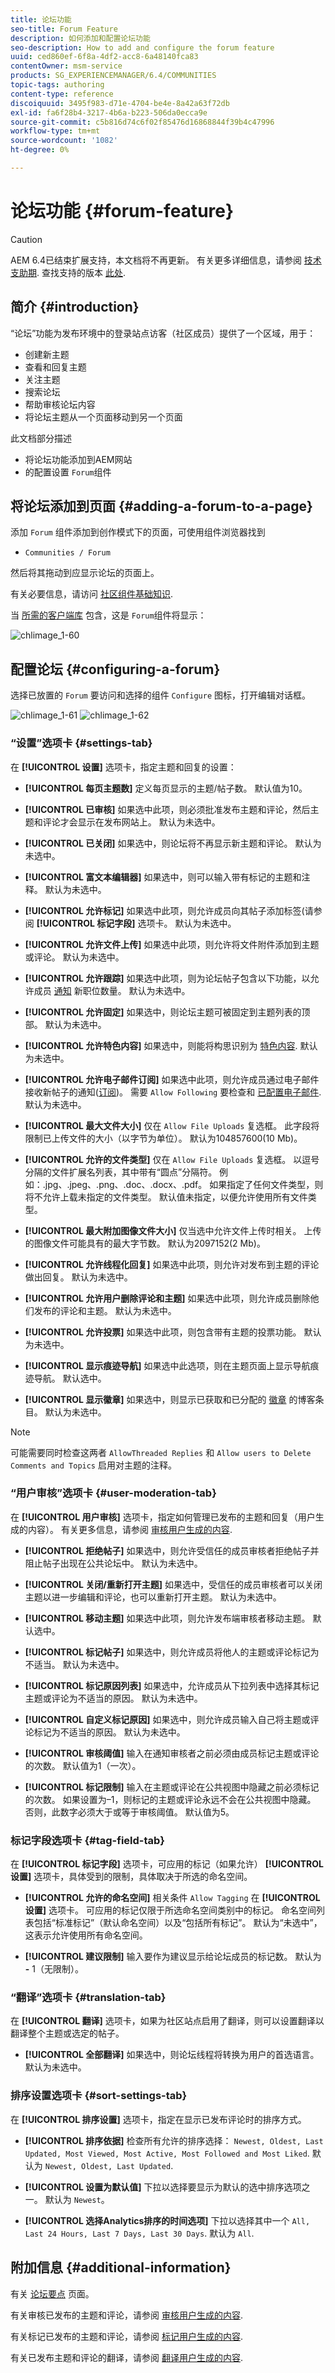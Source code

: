 ```yaml
---
title: 论坛功能
seo-title: Forum Feature
description: 如何添加和配置论坛功能
seo-description: How to add and configure the forum feature
uuid: ced860ef-6f8a-4df2-acc8-6a48140fca83
contentOwner: msm-service
products: SG_EXPERIENCEMANAGER/6.4/COMMUNITIES
topic-tags: authoring
content-type: reference
discoiquuid: 3495f983-d71e-4704-be4e-8a42a63f72db
exl-id: fa6f28b4-3217-4b6a-b223-506da0ecca9e
source-git-commit: c5b816d74c6f02f85476d16868844f39b4c47996
workflow-type: tm+mt
source-wordcount: '1082'
ht-degree: 0%

---
```


# 论坛功能 {#forum-feature}

>[!CAUTION]
>
>AEM 6.4已结束扩展支持，本文档将不再更新。 有关更多详细信息，请参阅 [技术支助期](https://helpx.adobe.com/cn/support/programs/eol-matrix.html). 查找支持的版本 [此处](https://experienceleague.adobe.com/docs/).

## 简介 {#introduction}

“论坛”功能为发布环境中的登录站点访客（社区成员）提供了一个区域，用于：

* 创建新主题
* 查看和回复主题
* 关注主题
* 搜索论坛
* 帮助审核论坛内容
* 将论坛主题从一个页面移动到另一个页面

此文档部分描述

* 将论坛功能添加到AEM网站
* 的配置设置 `Forum`组件

## 将论坛添加到页面 {#adding-a-forum-to-a-page}

添加 `Forum` 组件添加到创作模式下的页面，可使用组件浏览器找到

* `Communities / Forum`

然后将其拖动到应显示论坛的页面上。

有关必要信息，请访问 [社区组件基础知识](basics.md).

当 [所需的客户端库](essentials-forum.md#essentials-for-client-side) 包含，这是 `Forum`组件将显示：

![chlimage_1-60](assets/chlimage_1-60.png)

## 配置论坛 {#configuring-a-forum}

选择已放置的 `Forum` 要访问和选择的组件 `Configure` 图标，打开编辑对话框。

![chlimage_1-61](assets/chlimage_1-61.png) ![chlimage_1-62](assets/chlimage_1-62.png)

### “设置”选项卡 {#settings-tab}

在 **[!UICONTROL 设置]** 选项卡，指定主题和回复的设置：

* **[!UICONTROL 每页主题数]**
定义每页显示的主题/帖子数。 默认值为10。

* **[!UICONTROL 已审核]**
如果选中此项，则必须批准发布主题和评论，然后主题和评论才会显示在发布网站上。 默认为未选中。

* **[!UICONTROL 已关闭]**
如果选中，则论坛将不再显示新主题和评论。 默认为未选中。

* **[!UICONTROL 富文本编辑器]**
如果选中，则可以输入带有标记的主题和注释。 默认为未选中。

* **[!UICONTROL 允许标记]**
如果选中此项，则允许成员向其帖子添加标签(请参阅 **[!UICONTROL 标记字段]** 选项卡。 默认为未选中。

* **[!UICONTROL 允许文件上传]**
如果选中此项，则允许将文件附件添加到主题或评论。 默认为未选中。

* **[!UICONTROL 允许跟踪]**
如果选中此项，则为论坛帖子包含以下功能，以允许成员 [通知](notifications.md) 新职位数量。 默认为未选中。

* **[!UICONTROL 允许固定]**
如果选中，则论坛主题可被固定到主题列表的顶部。 默认为未选中。

* **[!UICONTROL 允许特色内容]**
如果选中，则能将构思识别为 [特色内容](featured.md). 默认为未选中。

* **[!UICONTROL 允许电子邮件订阅]**
如果选中此项，则允许成员通过电子邮件接收新帖子的通知([订阅](subscriptions.md))。 需要 `Allow Following` 要检查和 [已配置电子邮件](email.md). 默认为未选中。

* **[!UICONTROL 最大文件大小]**
仅在 
`Allow File Uploads` 复选框。 此字段将限制已上传文件的大小（以字节为单位）。 默认为104857600(10 Mb)。

* **[!UICONTROL 允许的文件类型]**
仅在 
`Allow File Uploads` 复选框。 以逗号分隔的文件扩展名列表，其中带有“圆点”分隔符。 例如：.jpg、.jpeg、.png、.doc、.docx、.pdf。 如果指定了任何文件类型，则将不允许上载未指定的文件类型。 默认值未指定，以便允许使用所有文件类型。

* **[!UICONTROL 最大附加图像文件大小]**
仅当选中允许文件上传时相关。 上传的图像文件可能具有的最大字节数。 默认为2097152(2 Mb)。

* **[!UICONTROL 允许线程化回复]**
如果选中此项，则允许对发布到主题的评论做出回复。 默认为未选中。

* **[!UICONTROL 允许用户删除评论和主题]**
如果选中此项，则允许成员删除他们发布的评论和主题。 默认为未选中。

* **[!UICONTROL 允许投票]**
如果选中此项，则包含带有主题的投票功能。 默认为未选中。

* **[!UICONTROL 显示痕迹导航]**
如果选中此选项，则在主题页面上显示导航痕迹导航。 默认选中。

* **[!UICONTROL 显示徽章]**
如果选中，则显示已获取和已分配的 [徽章](implementing-scoring.md) 的博客条目。 默认为未选中。

>[!NOTE]
>
>可能需要同时检查这两者 `AllowThreaded Replies` 和 `Allow users to Delete Comments and Topics` 启用对主题的注释。

### “用户审核”选项卡 {#user-moderation-tab}

在 **[!UICONTROL 用户审核]** 选项卡，指定如何管理已发布的主题和回复（用户生成的内容）。 有关更多信息，请参阅 [审核用户生成的内容](moderate-ugc.md).

* **[!UICONTROL 拒绝帖子]**
如果选中，则允许受信任的成员审核者拒绝帖子并阻止帖子出现在公共论坛中。 默认为未选中。

* **[!UICONTROL 关闭/重新打开主题]**
如果选中，受信任的成员审核者可以关闭主题以进一步编辑和评论，也可以重新打开主题。 默认为未选中。

* **[!UICONTROL 移动主题]**
如果选中此项，则允许发布端审核者移动主题。 默认选中。

* **[!UICONTROL 标记帖子]**
如果选中，则允许成员将他人的主题或评论标记为不适当。 默认为未选中。

* **[!UICONTROL 标记原因列表]**
如果选中，允许成员从下拉列表中选择其标记主题或评论为不适当的原因。 默认为未选中。

* **[!UICONTROL 自定义标记原因]**
如果选中，则允许成员输入自己将主题或评论标记为不适当的原因。 默认为未选中。

* **[!UICONTROL 审核阈值]**
输入在通知审核者之前必须由成员标记主题或评论的次数。 默认值为1（一次）。

* **[!UICONTROL 标记限制]**
输入在主题或评论在公共视图中隐藏之前必须标记的次数。 如果设置为–1，则标记的主题或评论永远不会在公共视图中隐藏。 否则，此数字必须大于或等于审核阈值。 默认值为5。

### 标记字段选项卡 {#tag-field-tab}

在 **[!UICONTROL 标记字段]** 选项卡，可应用的标记（如果允许） **[!UICONTROL 设置]** 选项卡，具体受到的限制，具体取决于所选的命名空间。

* **[!UICONTROL 允许的命名空间]**
相关条件 `Allow Tagging` 在 **[!UICONTROL 设置]** 选项卡。 可应用的标记仅限于所选命名空间类别中的标记。 命名空间列表包括“标准标记”（默认命名空间）以及“包括所有标记”。 默认为“未选中”，这表示允许使用所有命名空间。

* **[!UICONTROL 建议限制]**
输入要作为建议显示给论坛成员的标记数。 默认为 
**-** 1（无限制）。

### “翻译”选项卡 {#translation-tab}

在 **[!UICONTROL 翻译]** 选项卡，如果为社区站点启用了翻译，则可以设置翻译以翻译整个主题或选定的帖子。

* **[!UICONTROL 全部翻译]**
如果选中，则论坛线程将转换为用户的首选语言。 默认为未选中。

### 排序设置选项卡 {#sort-settings-tab}

在 **[!UICONTROL 排序设置]** 选项卡，指定在显示已发布评论时的排序方式。

* **[!UICONTROL 排序依据]**
检查所有允许的排序选择： 
`Newest, Oldest, Last Updated, Most Viewed, Most Active, Most Followed and Most Liked`. 默认为 `Newest, Oldest, Last Updated`.

* **[!UICONTROL 设置为默认值]**
下拉以选择要显示为默认的选中排序选项之一。 默认为 
`Newest`。

* **[!UICONTROL 选择Analytics排序的时间选项]**
下拉以选择其中一个 
`All, Last 24 Hours, Last 7 Days, Last 30 Days`. 默认为 `All`.

## 附加信息 {#additional-information}

有关 [论坛要点](essentials-forum.md) 页面。

有关审核已发布的主题和评论，请参阅 [审核用户生成的内容](moderate-ugc.md).

有关标记已发布的主题和评论，请参阅 [标记用户生成的内容](tag-ugc.md).

有关已发布主题和评论的翻译，请参阅 [翻译用户生成的内容](translate-ugc.md).
